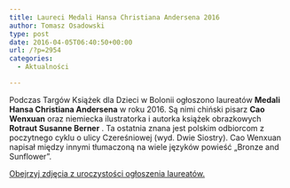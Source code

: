 ```yaml
---
title: Laureci Medali Hansa Christiana Andersena 2016
author: Tomasz Osadowski
type: post
date: 2016-04-05T06:40:50+00:00
url: /?p=2954
categories:
  - Aktualności

---
```

Podczas Targów Książek dla Dzieci w Bolonii ogłoszono laureatów **Medali Hansa Christiana Andersena** w roku 2016. Są nimi chiński pisarz **Cao Wenxuan** oraz niemiecka ilustratorka i autorka książek obrazkowych **Rotraut Susanne Berner** . Ta ostatnia znana jest polskim odbiorcom z poczytnego cyklu o ulicy Czereśniowej (wyd. Dwie Siostry). Cao Wenxuan napisał między innymi tłumaczoną na wiele języków powieść &#8222;Bronze and Sunflower&#8221;.

<a href="http://www.bolognachildrensbookfair.com/en/media-room/photogallery/illustrators-cafe-announcement-of-the-2016-winners-of-the-hans-christian-andersen-award/6062.html" target="_blank">Obejrzyj zdjęcia z uroczystości ogłoszenia laureatów.</a>